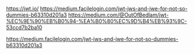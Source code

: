 https://jwt.io/
https://medium.facilelogin.com/jwt-jws-and-jwe-for-not-so-dummies-b63310d201a3
https://medium.com/@OutOfBedlam/jwt-%EC%9E%90%EB%B0%94-%EA%B0%80%EC%9D%B4%EB%93%9C-53ccd7b2ba10

https://medium.facilelogin.com/jwt-jws-and-jwe-for-not-so-dummies-b63310d201a3